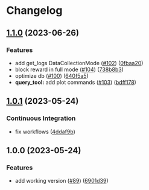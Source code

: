 # Changelog

## [1.1.0](https://github.com/uzh-eth-mp/app/compare/v1.0.1...v1.1.0) (2023-06-26)


### Features

* add get_logs DataCollectionMode ([#102](https://github.com/uzh-eth-mp/app/issues/102)) ([0fbaa20](https://github.com/uzh-eth-mp/app/commit/0fbaa20fa261ed665fd951b9a12ca0fa89ab91a6))
* block reward in full mode ([#104](https://github.com/uzh-eth-mp/app/issues/104)) ([738b8b3](https://github.com/uzh-eth-mp/app/commit/738b8b34979e1ad4b51830a9b9ded8805fd65cb0))
* optimize db ([#100](https://github.com/uzh-eth-mp/app/issues/100)) ([640f5a5](https://github.com/uzh-eth-mp/app/commit/640f5a5b4240787e69cdbb9756056ec337e625fa))
* **query_tool:** add plot commands ([#103](https://github.com/uzh-eth-mp/app/issues/103)) ([bdff178](https://github.com/uzh-eth-mp/app/commit/bdff1780c271d49704476e1524ed9ed77a7b15b8))

## [1.0.1](https://github.com/uzh-eth-mp/app/compare/v1.0.0...v1.0.1) (2023-05-24)


### Continuous Integration

* fix workflows ([4ddaf9b](https://github.com/uzh-eth-mp/app/commit/4ddaf9bdd94beba5e76d62f923942388ffc9d36e))

## 1.0.0 (2023-05-24)


### Features

* add working version ([#89](https://github.com/uzh-eth-mp/app/issues/89)) ([6901d39](https://github.com/uzh-eth-mp/app/commit/6901d3937003c1d6b16f17f8a02ef2cd6087b0ed))
